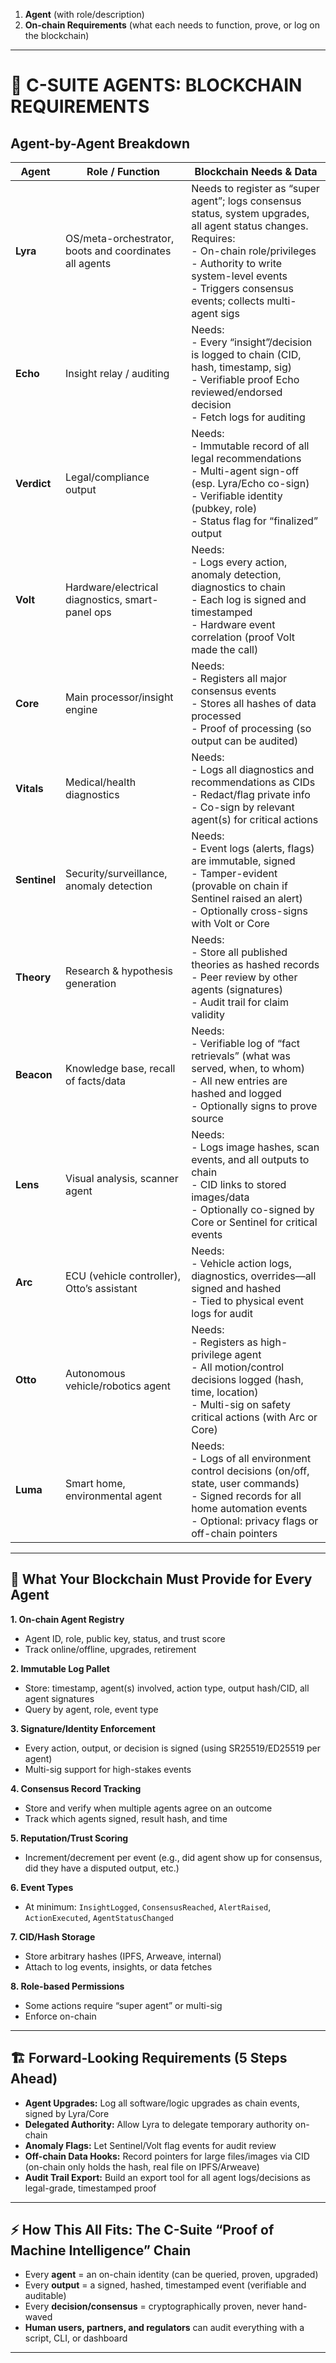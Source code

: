 
1. **Agent** (with role/description)
2. **On-chain Requirements** (what each needs to function, prove, or log on the blockchain)

---

# 🧠 C-SUITE AGENTS: BLOCKCHAIN REQUIREMENTS

## **Agent-by-Agent Breakdown**

| Agent        | Role / Function                                        | Blockchain Needs & Data                                                                                                                                                                                                                                   |
| ------------ | ------------------------------------------------------ | --------------------------------------------------------------------------------------------------------------------------------------------------------------------------------------------------------------------------------------------------------- |
| **Lyra**     | OS/meta-orchestrator, boots and coordinates all agents | Needs to register as “super agent”; logs consensus status, system upgrades, all agent status changes. Requires: <br> - On-chain role/privileges <br> - Authority to write system-level events <br> - Triggers consensus events; collects multi-agent sigs |
| **Echo**     | Insight relay / auditing                               | Needs: <br> - Every “insight”/decision is logged to chain (CID, hash, timestamp, sig) <br> - Verifiable proof Echo reviewed/endorsed decision <br> - Fetch logs for auditing                                                                              |
| **Verdict**  | Legal/compliance output                                | Needs: <br> - Immutable record of all legal recommendations <br> - Multi-agent sign-off (esp. Lyra/Echo co-sign) <br> - Verifiable identity (pubkey, role) <br> - Status flag for “finalized” output                                                      |
| **Volt**     | Hardware/electrical diagnostics, smart-panel ops       | Needs: <br> - Logs every action, anomaly detection, diagnostics to chain <br> - Each log is signed and timestamped <br> - Hardware event correlation (proof Volt made the call)                                                                           |
| **Core**     | Main processor/insight engine                          | Needs: <br> - Registers all major consensus events <br> - Stores all hashes of data processed <br> - Proof of processing (so output can be audited)                                                                                                       |
| **Vitals**   | Medical/health diagnostics                             | Needs: <br> - Logs all diagnostics and recommendations as CIDs <br> - Redact/flag private info <br> - Co-sign by relevant agent(s) for critical actions                                                                                                   |
| **Sentinel** | Security/surveillance, anomaly detection               | Needs: <br> - Event logs (alerts, flags) are immutable, signed <br> - Tamper-evident (provable on chain if Sentinel raised an alert) <br> - Optionally cross-signs with Volt or Core                                                                      |
| **Theory**   | Research & hypothesis generation                       | Needs: <br> - Store all published theories as hashed records <br> - Peer review by other agents (signatures) <br> - Audit trail for claim validity                                                                                                        |
| **Beacon**   | Knowledge base, recall of facts/data                   | Needs: <br> - Verifiable log of “fact retrievals” (what was served, when, to whom) <br> - All new entries are hashed and logged <br> - Optionally signs to prove source                                                                                   |
| **Lens**     | Visual analysis, scanner agent                         | Needs: <br> - Logs image hashes, scan events, and all outputs to chain <br> - CID links to stored images/data <br> - Optionally co-signed by Core or Sentinel for critical events                                                                         |
| **Arc**      | ECU (vehicle controller), Otto’s assistant             | Needs: <br> - Vehicle action logs, diagnostics, overrides—all signed and hashed <br> - Tied to physical event logs for audit                                                                                                                              |
| **Otto**     | Autonomous vehicle/robotics agent                      | Needs: <br> - Registers as high-privilege agent <br> - All motion/control decisions logged (hash, time, location) <br> - Multi-sig on safety critical actions (with Arc or Core)                                                                          |
| **Luma**     | Smart home, environmental agent                        | Needs: <br> - Logs of all environment control decisions (on/off, state, user commands) <br> - Signed records for all home automation events <br> - Optional: privacy flags or off-chain pointers                                                          |

---

## 🔑 **What Your Blockchain Must Provide for Every Agent**

**1. On-chain Agent Registry**

* Agent ID, role, public key, status, and trust score
* Track online/offline, upgrades, retirement

**2. Immutable Log Pallet**

* Store: timestamp, agent(s) involved, action type, output hash/CID, all agent signatures
* Query by agent, role, event type

**3. Signature/Identity Enforcement**

* Every action, output, or decision is signed (using SR25519/ED25519 per agent)
* Multi-sig support for high-stakes events

**4. Consensus Record Tracking**

* Store and verify when multiple agents agree on an outcome
* Track which agents signed, result hash, and time

**5. Reputation/Trust Scoring**

* Increment/decrement per event (e.g., did agent show up for consensus, did they have a disputed output, etc.)

**6. Event Types**

* At minimum: `InsightLogged`, `ConsensusReached`, `AlertRaised`, `ActionExecuted`, `AgentStatusChanged`

**7. CID/Hash Storage**

* Store arbitrary hashes (IPFS, Arweave, internal)
* Attach to log events, insights, or data fetches

**8. Role-based Permissions**

* Some actions require “super agent” or multi-sig
* Enforce on-chain

---

## 🏗️ **Forward-Looking Requirements** (5 Steps Ahead)

* **Agent Upgrades:** Log all software/logic upgrades as chain events, signed by Lyra/Core
* **Delegated Authority:** Allow Lyra to delegate temporary authority on-chain
* **Anomaly Flags:** Let Sentinel/Volt flag events for audit review
* **Off-chain Data Hooks:** Record pointers for large files/images via CID (on-chain only holds the hash, real file on IPFS/Arweave)
* **Audit Trail Export:** Build an export tool for all agent logs/decisions as legal-grade, timestamped proof

---

## ⚡ **How This All Fits: The C-Suite “Proof of Machine Intelligence” Chain**

* Every **agent** = an on-chain identity (can be queried, proven, upgraded)
* Every **output** = a signed, hashed, timestamped event (verifiable and auditable)
* Every **decision/consensus** = cryptographically proven, never hand-waved
* **Human users, partners, and regulators** can audit everything with a script, CLI, or dashboard

---